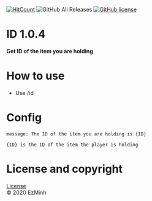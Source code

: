 [![HitCount](http://hits.dwyl.com/EzMinh/ID.svg)](http://hits.dwyl.com/EzMinh/ID)
![GitHub All Releases](https://img.shields.io/github/downloads/ezminh/id/total)
[![GitHub license](https://img.shields.io/github/license/EzMinh/ID)](https://github.com/EzMinh/ID/blob/master/LICENSE)

# ID 1.0.4
**Get ID of the item you are holding**
# How to use
- Use /id
# Config
```
message: The ID of the item you are holding is {ID}
```
```
{ID} is the ID of the item the player is holding
```
# License and copyright
[License](https://github.com/EzMinh/ID/blob/master/LICENSE) <br/>
© 2020 EzMinh

